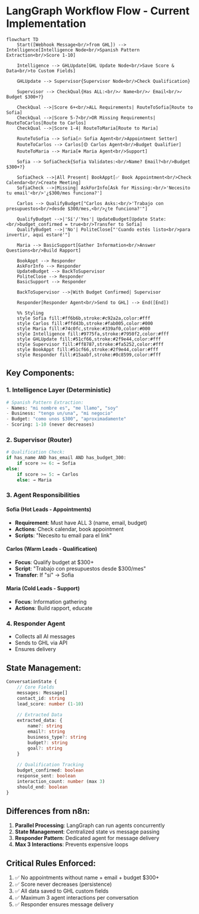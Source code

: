 # LangGraph Workflow Flow - Current Implementation

```mermaid
flowchart TD
    Start([Webhook Message<br/>from GHL]) --> Intelligence[Intelligence Node<br/>Spanish Pattern Extraction<br/>Score 1-10]
    
    Intelligence --> GHLUpdate[GHL Update Node<br/>Save Score & Data<br/>to Custom Fields]
    
    GHLUpdate --> Supervisor{Supervisor Node<br/>Check Qualification}
    
    Supervisor --> CheckQual{Has ALL:<br/>✓ Name<br/>✓ Email<br/>✓ Budget $300+?}
    
    CheckQual -->|Score 6+<br/>ALL Requirements| RouteToSofia[Route to Sofia]
    CheckQual -->|Score 5-7<br/>OR Missing Requirements| RouteToCarlos[Route to Carlos]
    CheckQual -->|Score 1-4| RouteToMaria[Route to Maria]
    
    RouteToSofia --> Sofia[🔥 Sofia Agent<br/>Appointment Setter]
    RouteToCarlos --> Carlos[🟡 Carlos Agent<br/>Budget Qualifier]
    RouteToMaria --> Maria[❄️ Maria Agent<br/>Support]
    
    Sofia --> SofiaCheck{Sofia Validates:<br/>Name? Email?<br/>Budget $300+?}
    
    SofiaCheck -->|All Present| BookAppt[✅ Book Appointment<br/>Check Calendar<br/>Create Meeting]
    SofiaCheck -->|Missing| AskForInfo[Ask for Missing:<br/>'Necesito tu email'<br/>'¿$300/mes funciona?']
    
    Carlos --> QualifyBudget["Carlos Asks:<br/>'Trabajo con presupuestos<br/>desde $300/mes,<br/>¿te funciona?'"]
    
    QualifyBudget -->|'Sí'/'Yes'| UpdateBudget[Update State:<br/>budget_confirmed = true<br/>Transfer to Sofia]
    QualifyBudget -->|'No'| PoliteClose["'Cuando estés listo<br/>para invertir, aquí estaré'"]
    
    Maria --> BasicSupport[Gather Information<br/>Answer Questions<br/>Build Rapport]
    
    BookAppt --> Responder
    AskForInfo --> Responder
    UpdateBudget --> BackToSupervisor
    PoliteClose --> Responder
    BasicSupport --> Responder
    
    BackToSupervisor -->|With Budget Confirmed| Supervisor
    
    Responder[Responder Agent<br/>Send to GHL] --> End([End])
    
    %% Styling
    style Sofia fill:#ff6b6b,stroke:#c92a2a,color:#fff
    style Carlos fill:#ffd43b,stroke:#fab005,color:#000
    style Maria fill:#74c0fc,stroke:#339af0,color:#000
    style Intelligence fill:#9775fa,stroke:#7950f2,color:#fff
    style GHLUpdate fill:#51cf66,stroke:#2f9e44,color:#fff
    style Supervisor fill:#ff8787,stroke:#fa5252,color:#fff
    style BookAppt fill:#51cf66,stroke:#2f9e44,color:#fff
    style Responder fill:#15aabf,stroke:#0c8599,color:#fff
```

## Key Components:

### 1. **Intelligence Layer** (Deterministic)
```python
# Spanish Pattern Extraction:
- Names: "mi nombre es", "me llamo", "soy"
- Business: "tengo un/una", "mi negocio"
- Budget: "como unos $300", "aproximadamente"
- Scoring: 1-10 (never decreases)
```

### 2. **Supervisor** (Router)
```python
# Qualification Check:
if has_name AND has_email AND has_budget_300:
    if score >= 6: → Sofia
else:
    if score >= 5: → Carlos
    else: → Maria
```

### 3. **Agent Responsibilities**

#### Sofia (Hot Leads - Appointments)
- **Requirement**: Must have ALL 3 (name, email, budget)
- **Actions**: Check calendar, book appointment
- **Scripts**: "Necesito tu email para el link"

#### Carlos (Warm Leads - Qualification)
- **Focus**: Qualify budget at $300+
- **Script**: "Trabajo con presupuestos desde $300/mes"
- **Transfer**: If "sí" → Sofia

#### Maria (Cold Leads - Support)
- **Focus**: Information gathering
- **Actions**: Build rapport, educate

### 4. **Responder Agent**
- Collects all AI messages
- Sends to GHL via API
- Ensures delivery

## State Management:

```typescript
ConversationState {
    // Core Fields
    messages: Message[]
    contact_id: string
    lead_score: number (1-10)
    
    // Extracted Data
    extracted_data: {
        name?: string
        email?: string
        business_type?: string
        budget?: string
        goal?: string
    }
    
    // Qualification Tracking
    budget_confirmed: boolean
    response_sent: boolean
    interaction_count: number (max 3)
    should_end: boolean
}
```

## Differences from n8n:

1. **Parallel Processing**: LangGraph can run agents concurrently
2. **State Management**: Centralized state vs message passing
3. **Responder Pattern**: Dedicated agent for message delivery
4. **Max 3 Interactions**: Prevents expensive loops

## Critical Rules Enforced:

1. ✅ No appointments without name + email + budget $300+
2. ✅ Score never decreases (persistence)
3. ✅ All data saved to GHL custom fields
4. ✅ Maximum 3 agent interactions per conversation
5. ✅ Responder ensures message delivery